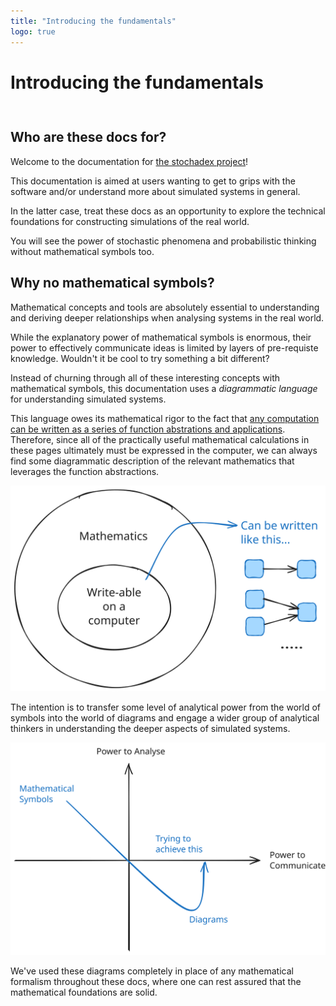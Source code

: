 ```yaml
---
title: "Introducing the fundamentals"
logo: true
---
```


# Introducing the fundamentals
<div style="height:0.75em;"></div>

## Who are these docs for?

Welcome to the documentation for [the stochadex project](https://umbralcalc.github.io/stochadex)!

This documentation is aimed at users wanting to get to grips with the software and/or understand more about simulated systems in general.

In the latter case, treat these docs as an opportunity to explore the technical foundations for constructing simulations of the real world.

You will see the power of stochastic phenomena and probabilistic thinking without mathematical symbols too.

## Why no mathematical symbols?

Mathematical concepts and tools are absolutely essential to understanding and deriving deeper relationships when analysing systems in the real world.

While the explanatory power of mathematical symbols is enormous, their power to effectively communicate ideas is limited by layers of pre-requiste knowledge. Wouldn't it be cool to try something a bit different?

Instead of churning through all of these interesting concepts with mathematical symbols, this documentation uses a _diagrammatic language_ for understanding simulated systems.

This language owes its mathematical rigor to the fact that [any computation can be written as a series of function abstrations and applications](https://en.wikipedia.org/wiki/Lambda_calculus). Therefore, since all of the practically useful mathematical calculations in these pages ultimately must be expressed in the computer, we can always find some diagrammatic description of the relevant mathematics that leverages the function abstractions.

<img src="../assets/maths-to-diagrams.svg" />

The intention is to transfer some level of analytical power from the world of symbols into the world of diagrams and engage a wider group of analytical thinkers in understanding the deeper aspects of simulated systems.

<img src="../assets/diagrams-vs-symbols.svg" width="700"/>

We've used these diagrams completely in place of any mathematical formalism throughout these docs, where one can rest assured that the mathematical foundations are solid.
